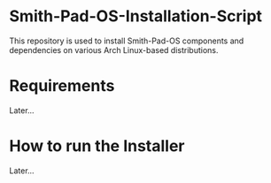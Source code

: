 # Smith-Pad-OS-Installation-Script
This repository is used to install Smith-Pad-OS components and dependencies on various Arch Linux-based distributions.


# Requirements

Later...



# How to run the Installer

Later...